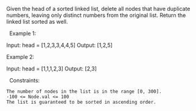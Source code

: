 Given the head of a sorted linked list, delete all nodes that have duplicate numbers, leaving only distinct numbers from the original list. Return the linked list sorted as well.

 
Example 1:

Input: head = [1,2,3,3,4,4,5]
Output: [1,2,5]


Example 2:

Input: head = [1,1,1,2,3]
Output: [2,3]


 
Constraints:


	The number of nodes in the list is in the range [0, 300].
	-100 <= Node.val <= 100
	The list is guaranteed to be sorted in ascending order.

